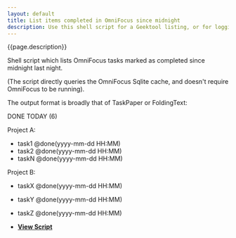 ```yaml
---
layout: default
title: List items completed in OmniFocus since midnight
description: Use this shell script for a Geektool listing, or for logging to DayOne etc.
---
```


{{page.description}}

Shell script which lists OmniFocus tasks marked as completed since midnight last night.

(The script directly queries the OmniFocus Sqlite cache, and doesn't require OmniFocus to be running).

The output format is broadly that of TaskPaper or FoldingText:

DONE TODAY (6)

Project A:
- task1 @done(yyyy-mm-dd HH:MM)
- task2 @done(yyyy-mm-dd HH:MM)
- taskN @done(yyyy-mm-dd HH:MM)

Project B:
- taskX @done(yyyy-mm-dd HH:MM)
- taskY @done(yyyy-mm-dd HH:MM)
- taskZ @done(yyyy-mm-dd HH:MM)


- [**View Script**](https://github.com/RobTrew/tree-tools/blob/master/OmniFocus%20scripts/Shell%20scripts%20for%20Geektool%20or%20logging/OmniFocusDoneToday.sh)
